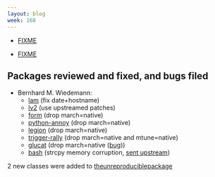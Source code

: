 ```yaml
---
layout: blog
week: 168
---
```


* [FIXME](https://blogs.gnome.org/mclasen/2018/07/07/flatpak-making-contribution-easy/)

* [FIXME](https://bugs.debian.org/894476)

Packages reviewed and fixed, and bugs filed
-------------------------------------------

* Bernhard M. Wiedemann:
    * [lam](https://build.opensuse.org/request/show/621765) (fix date+hostname)
    * [lv2](https://build.opensuse.org/request/show/621773) (use upstreamed patches)
    * [form](https://build.opensuse.org/request/show/621791) (drop march=native)
    * [python-annoy](https://build.opensuse.org/request/show/621794) (drop march=native)
    * [legion](https://build.opensuse.org/request/show/621947) (drop march=native)
    * [trigger-rally](https://build.opensuse.org/request/show/621952) (drop march=native and mtune=native)
    * [glucat](https://build.opensuse.org/request/show/621954) (drop march=native ([bug](https://bugzilla.opensuse.org/show_bug.cgi?id=1100520)))
    * [bash](https://bugzilla.opensuse.org/show_bug.cgi?id=1100488) (strcpy memory corruption, [sent upstream](http://lists.gnu.org/archive/html/bug-bash/2018-07/msg00010.html))

2 new classes were added to [theunreproduciblepackage](https://github.com/bmwiedemann/theunreproduciblepackage/tree/master/compile-time-check/)

